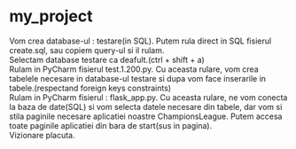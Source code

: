# my_project

Vom crea database-ul : testare(in SQL). Putem rula direct in SQL fisierul create.sql, sau copiem query-ul si il rulam.<br/>
Selectam database testare ca deafult.(ctrl + shift + a)<br/>
Rulam in PyCharm fisierul test.1.200.py. Cu aceasta rulare, vom crea tabelele necesare in database-ul testare si dupa vom face inserarile in tabele.(respectand foreign keys constraints)<br/>
Rulam in PyCharm fisierul : flask_app.py. Cu aceasta rulare, ne vom conecta la baza de date(SQL) si vom selecta datele necesare din tabele, dar vom si stila paginile necesare aplicatiei noastre ChampionsLeague. 
Putem accesa toate paginile aplicatiei din bara de start(sus in pagina).<br/>
Vizionare placuta.

